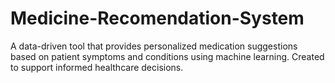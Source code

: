 # Medicine-Recomendation-System
A data-driven tool that provides personalized medication suggestions based on patient symptoms and conditions using machine learning. Created to support informed healthcare decisions.
